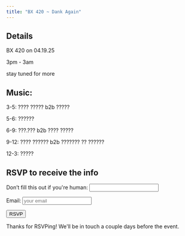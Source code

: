 ```yaml
---
title: "BX 420 ~ Dank Again"
---
```


## Details

BX 420 on 04.19.25

3pm - 3am

stay tuned for more

## Music:

<section class="mt-4">
  <p>3-5: ???? ????? b2b ?????</p>
  <p>5-6: ??????</p>
  <p>6-9: ???.??? b2b ???? ?????</p>
  <p>9-12: ???? ?????? b2b ??????? ?? ??????</p>
  <p>12-3: ?????</p>
</section>

## RSVP to receive the info

<form name="bx42025" method="POST" data-netlify="true" netlify-honeypot="bot-field">
  <input type="hidden" name="form-name" value="bx42025" />
  <p class="hidden">
    <label>Don’t fill this out if you're human: <input name="bot-field" /></label>
  </p>

<label class="text-lg" for="email">Email:</label>
<input class="border border-gray-300 rounded-lg px-4 py-2 w-full focus:outline-none focus:ring-2 focus:ring-purple-800 focus:border-purple-800"
  type="email"
  name="email"
  placeholder="your email"
  required />

  <button class="mt-2 w-full bg-purple-800 text-white hover:cursor-pointer font-bold py-4 px-4 rounded hover:bg-pink-600 focus:outline-none focus:ring-2 focus:ring-purple-800 focus:ring-offset-2" type="submit">
      RSVP
  </button>
</form>

<div class="success opacity-0 transition-opacity duration-700 ease-in-out text-xl mt-4">
  <p>Thanks for RSVPing! We'll be in touch a couple days before the event.</p>
</div>

<script>
  const form = document.querySelector('form[name="bx42025"]');
  const successDiv = document.querySelector('.success');

  form.addEventListener('submit', function (event) {
    event.preventDefault();

    const formData = new FormData(form);

    fetch("/", {
      method: "POST",
      headers: { "Content-Type": "application/x-www-form-urlencoded" },
      body: new URLSearchParams(formData).toString()
    })
      .then(() => {
        form.reset();
        successDiv.classList.remove('opacity-0');
      })
      .catch(() => alert("Oops! Something went wrong."));
  });
</script>
